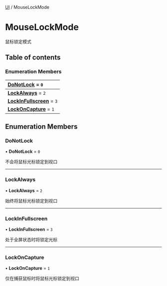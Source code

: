 [UI](../groups/UI.UI.md) / MouseLockMode

# MouseLockMode <Badge type="tip" text="Enumeration" /> <Score text="MouseLockMode" />

鼠标锁定模式

## Table of contents

### Enumeration Members <Score text="Enumeration" /> 
| **[DoNotLock](mw.MouseLockMode.md#donotlock)** = ``0``  |
| :----- |
| **[LockAlways](mw.MouseLockMode.md#lockalways)** = ``2`` |
| **[LockInFullscreen](mw.MouseLockMode.md#lockinfullscreen)** = ``3`` |
| **[LockOnCapture](mw.MouseLockMode.md#lockoncapture)** = ``1`` |

## Enumeration Members

### DoNotLock <Score text="DoNotLock" /> 

• **DoNotLock** = ``0``

不会将鼠标光标锁定到视口

___

### LockAlways <Score text="LockAlways" /> 

• **LockAlways** = ``2``

始终将鼠标光标锁定到视口

___

### LockInFullscreen <Score text="LockInFullscreen" /> 

• **LockInFullscreen** = ``3``

处于全屏状态时将锁定光标

___

### LockOnCapture <Score text="LockOnCapture" /> 

• **LockOnCapture** = ``1``

仅在捕获鼠标时将鼠标光标锁定到视口
